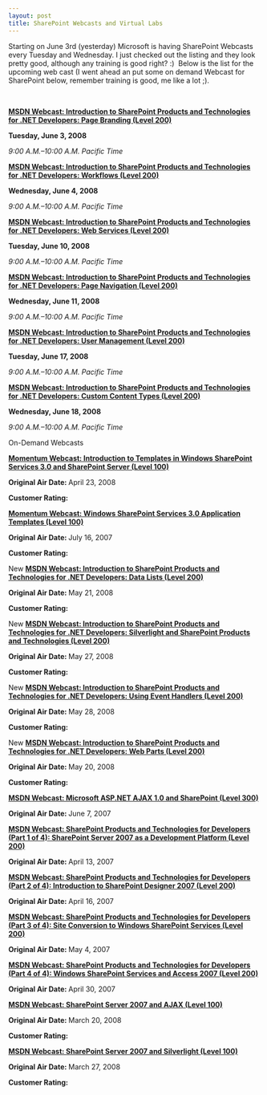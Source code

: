 ```yaml
---
layout: post
title: SharePoint Webcasts and Virtual Labs
---
```



<p>Starting on June 3rd (yesterday) Microsoft is having SharePoint Webcasts every Tuesday and Wednesday. I just checked out the listing and they look pretty good, although any training is good right? :)&#160; Below is the list for the upcoming web cast (I went ahead an put some on demand Webcast for SharePoint below, remember training is good, me like a lot ;).</p>  <p>&#160;</p>  <p><b><a href="http://msevents.microsoft.com/cui/WebCastEventDetails.aspx?EventID=1032378835&amp;EventCategory=4&amp;culture=en-US&amp;CountryCode=US">MSDN Webcast: Introduction to SharePoint Products and Technologies for .NET Developers: Page Branding (Level 200)</a></b></p>  <p><b>Tuesday, June 3, 2008</b></p>  <p><i>9:00 A.M.–10:00 A.M. Pacific Time</i></p>  <p><b><a href="http://msevents.microsoft.com/cui/WebCastEventDetails.aspx?EventID=1032378839&amp;EventCategory=4&amp;culture=en-US&amp;CountryCode=US">MSDN Webcast: Introduction to SharePoint Products and Technologies for .NET Developers: Workflows (Level 200)</a></b></p>  <p><b>Wednesday, June 4, 2008</b></p>  <p><i>9:00 A.M.–10:00 A.M. Pacific Time</i></p>  <p><b><a href="http://msevents.microsoft.com/cui/WebCastEventDetails.aspx?EventID=1032378841&amp;EventCategory=4&amp;culture=en-US&amp;CountryCode=US">MSDN Webcast: Introduction to SharePoint Products and Technologies for .NET Developers: Web Services (Level 200)</a></b></p>  <p><b>Tuesday, June 10, 2008</b></p>  <p><i>9:00 A.M.–10:00 A.M. Pacific Time</i></p>  <p><b><a href="http://msevents.microsoft.com/cui/WebCastEventDetails.aspx?EventID=1032378843&amp;EventCategory=4&amp;culture=en-US&amp;CountryCode=US">MSDN Webcast: Introduction to SharePoint Products and Technologies for .NET Developers: Page Navigation (Level 200)</a></b></p>  <p><b>Wednesday, June 11, 2008</b></p>  <p><i>9:00 A.M.–10:00 A.M. Pacific Time</i></p>  <p><b><a href="http://msevents.microsoft.com/cui/WebCastEventDetails.aspx?EventID=1032378845&amp;EventCategory=4&amp;culture=en-US&amp;CountryCode=US">MSDN Webcast: Introduction to SharePoint Products and Technologies for .NET Developers: User Management (Level 200)</a></b></p>  <p><b>Tuesday, June 17, 2008</b></p>  <p><i>9:00 A.M.–10:00 A.M. Pacific Time</i></p>  <p><b><a href="http://msevents.microsoft.com/cui/WebCastEventDetails.aspx?EventID=1032378824&amp;EventCategory=4&amp;culture=en-US&amp;CountryCode=US">MSDN Webcast: Introduction to SharePoint Products and Technologies for .NET Developers: Custom Content Types (Level 200)</a></b></p>  <p><b>Wednesday, June 18, 2008</b></p>  <p><i>9:00 A.M.–10:00 A.M. Pacific Time</i></p>  <p>On-Demand Webcasts</p>  <p><b><a href="http://msevents.microsoft.com/cui/WebCastEventDetails.aspx?EventID=1032374056&amp;EventCategory=4&amp;culture=en-US&amp;CountryCode=US">Momentum Webcast: Introduction to Templates in Windows SharePoint Services 3.0 and SharePoint Server (Level 100)</a></b></p>  <p><b>Original Air Date: </b>April 23, 2008</p>  <p><b>Customer Rating: </b></p>  <p><b><a href="http://msevents.microsoft.com/cui/WebCastEventDetails.aspx?EventID=1032343800&amp;EventCategory=4&amp;culture=en-US&amp;CountryCode=US">Momentum Webcast: Windows SharePoint Services 3.0 Application Templates (Level 100)</a></b></p>  <p><b>Original Air Date: </b>July 16, 2007</p>  <p><b>Customer Rating: </b></p>  <p>New <b><a href="http://msevents.microsoft.com/cui/WebCastEventDetails.aspx?EventID=1032378829&amp;EventCategory=4&amp;culture=en-US&amp;CountryCode=US">MSDN Webcast: Introduction to SharePoint Products and Technologies for .NET Developers: Data Lists (Level 200)</a></b></p>  <p><b>Original Air Date: </b>May 21, 2008</p>  <p><b>Customer Rating: </b></p>  <p>New <b><a href="http://msevents.microsoft.com/cui/WebCastEventDetails.aspx?EventID=1032378832&amp;EventCategory=4&amp;culture=en-US&amp;CountryCode=US">MSDN Webcast: Introduction to SharePoint Products and Technologies for .NET Developers: Silverlight and SharePoint Products and Technologies (Level 200)</a></b></p>  <p><b>Original Air Date: </b>May 27, 2008</p>  <p><b>Customer Rating: </b></p>  <p>New <b><a href="http://msevents.microsoft.com/cui/WebCastEventDetails.aspx?EventID=1032378834&amp;EventCategory=4&amp;culture=en-US&amp;CountryCode=US">MSDN Webcast: Introduction to SharePoint Products and Technologies for .NET Developers: Using Event Handlers (Level 200)</a></b></p>  <p><b>Original Air Date: </b>May 28, 2008</p>  <p><b>Customer Rating: </b></p>  <p>New <b><a href="http://msevents.microsoft.com/cui/WebCastEventDetails.aspx?EventID=1032378827&amp;EventCategory=4&amp;culture=en-US&amp;CountryCode=US">MSDN Webcast: Introduction to SharePoint Products and Technologies for .NET Developers: Web Parts (Level 200)</a></b></p>  <p><b>Original Air Date: </b>May 20, 2008</p>  <p><b>Customer Rating: </b></p>  <p><b><a href="http://go.microsoft.com/?linkid=6746937">MSDN Webcast: Microsoft ASP.NET AJAX 1.0 and SharePoint (Level 300)</a></b></p>  <p><b>Original Air Date: </b>June 7, 2007</p>  <p><b><a href="http://msevents.microsoft.com/cui/WebCastEventDetails.aspx?EventID=1032334733&amp;EventCategory=4&amp;culture=en-US&amp;CountryCode=US">MSDN Webcast: SharePoint Products and Technologies for Developers (Part 1 of 4): SharePoint Server 2007 as a Development Platform (Level 200)</a></b></p>  <p><b>Original Air Date: </b>April 13, 2007</p>  <p><b><a href="http://msevents.microsoft.com/cui/WebCastEventDetails.aspx?EventID=1032334735&amp;EventCategory=4&amp;culture=en-US&amp;CountryCode=US">MSDN Webcast: SharePoint Products and Technologies for Developers (Part 2 of 4): Introduction to SharePoint Designer 2007 (Level 200)</a></b></p>  <p><b>Original Air Date: </b>April 16, 2007</p>  <p><b><a href="http://msevents.microsoft.com/cui/WebCastEventDetails.aspx?EventID=1032340027&amp;EventCategory=4&amp;culture=en-US&amp;CountryCode=US">MSDN Webcast: SharePoint Products and Technologies for Developers (Part 3 of 4): Site Conversion to Windows SharePoint Services (Level 200)</a></b></p>  <p><b>Original Air Date: </b>May 4, 2007</p>  <p><b><a href="http://msevents.microsoft.com/cui/WebCastEventDetails.aspx?EventID=1032335141&amp;EventCategory=4&amp;culture=en-US&amp;CountryCode=US">MSDN Webcast: SharePoint Products and Technologies for Developers (Part 4 of 4): Windows SharePoint Services and Access 2007 (Level 200)</a></b></p>  <p><b>Original Air Date: </b>April 30, 2007</p>  <p><b><a href="http://msevents.microsoft.com/cui/WebCastEventDetails.aspx?EventID=1032370620&amp;EventCategory=4&amp;culture=en-US&amp;CountryCode=US">MSDN Webcast: SharePoint Server 2007 and AJAX (Level 100)</a></b></p>  <p><b>Original Air Date: </b>March 20, 2008</p>  <p><b>Customer Rating: </b></p>  <p><b><a href="http://msevents.microsoft.com/cui/WebCastEventDetails.aspx?EventID=1032370624&amp;EventCategory=4&amp;culture=en-US&amp;CountryCode=US">MSDN Webcast: SharePoint Server 2007 and Silverlight (Level 100)</a></b></p>  <p><b>Original Air Date: </b>March 27, 2008</p>  <p><b>Customer Rating: </b></p>
